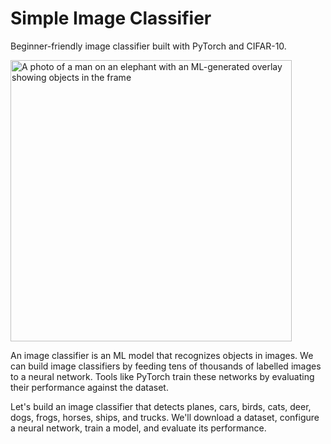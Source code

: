 # Simple Image Classifier

Beginner-friendly image classifier built with PyTorch and CIFAR-10.

<img alt="A photo of a man on an elephant with an ML-generated overlay showing objects in the frame" src="https://upload.wikimedia.org/wikipedia/commons/a/ae/DenseCap_%28Johnson_et_al.%2C_2016%29_%28cropped%29.png" width=450px>

An image classifier is an ML model that recognizes objects in images. We can build image classifiers by feeding tens of thousands of labelled images to a neural network. Tools like PyTorch train these networks by evaluating their performance against the dataset.

Let's build an image classifier that detects planes, cars, birds, cats, deer, dogs, frogs, horses, ships, and trucks. We'll download a dataset, configure a neural network, train a model, and evaluate its performance.